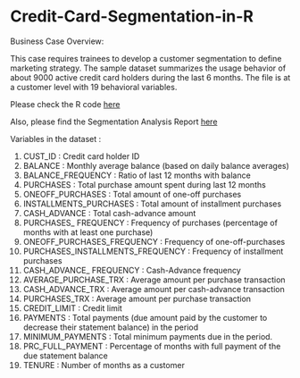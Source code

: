 # Credit-Card-Segmentation-in-R

Business Case Overview:

This case requires trainees to develop a customer segmentation to define marketing strategy. The
sample dataset summarizes the usage behavior of about 9000 active credit card holders during the
last 6 months. The file is at a customer level with 19 behavioral variables.

Please check the R code <a href="https://github.com/MohitKedia/Credit-Card-Segmentation-in-R/blob/master/Credit%20card%20segmentation.R">here</a>

Also, please find the Segmentation Analysis Report <a href="https://github.com/MohitKedia/Credit-Card-Segmentation-in-R/blob/master/Credit%20Card%20Segmentation%20Report.xlsx?raw=true">here</a>




Variables in the dataset :

 1. CUST_ID                          : Credit card holder ID
 2. BALANCE                          : Monthly average balance (based on daily balance averages)
 3. BALANCE_FREQUENCY                : Ratio of last 12 months with balance
 4. PURCHASES                        : Total purchase amount spent during last 12 months
 5. ONEOFF_PURCHASES                 : Total amount of one-off purchases
 6. INSTALLMENTS_PURCHASES           : Total amount of installment purchases
 7. CASH_ADVANCE                     : Total cash-advance amount
 8. PURCHASES_ FREQUENCY             : Frequency of purchases (percentage of months with at least one purchase)
 9. ONEOFF_PURCHASES_FREQUENCY       : Frequency of one-off-purchases
10. PURCHASES_INSTALLMENTS_FREQUENCY : Frequency of installment purchases
11. CASH_ADVANCE_ FREQUENCY          : Cash-Advance frequency
12. AVERAGE_PURCHASE_TRX             : Average amount per purchase transaction
13. CASH_ADVANCE_TRX                 : Average amount per cash-advance transaction
14. PURCHASES_TRX                    : Average amount per purchase transaction
15. CREDIT_LIMIT                     : Credit limit
16. PAYMENTS                         : Total payments (due amount paid by the customer to decrease their statement balance) in the period
17. MINIMUM_PAYMENTS                 : Total minimum payments due in the period.
18. PRC_FULL_PAYMENT                 : Percentage of months with full payment of the due statement balance
19. TENURE                           : Number of months as a customer

